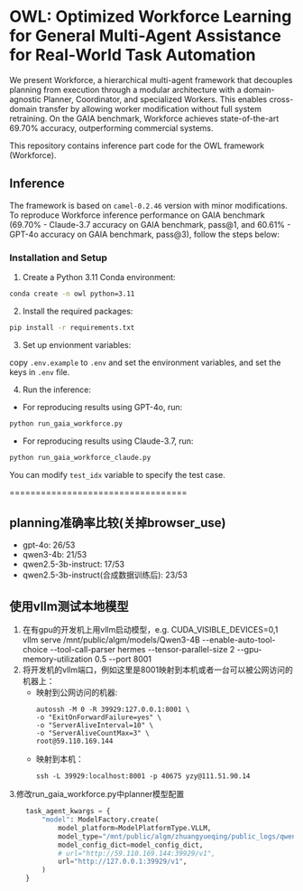 # OWL: Optimized Workforce Learning for General Multi-Agent Assistance for Real-World Task Automation

We present Workforce, a hierarchical multi-agent framework that decouples planning from execution through a modular
architecture with a domain-agnostic Planner, Coordinator, and specialized Workers. This enables cross-domain transfer by
allowing worker modification without full system retraining. On the GAIA benchmark, Workforce achieves state-of-the-art
69.70% accuracy, outperforming commercial systems.

This repository contains inference part code for the OWL framework (Workforce).

## Inference

The framework is based on `camel-0.2.46` version with minor modifications. To reproduce Workforce inference performance on GAIA benchmark (69.70% - Claude-3.7 accuracy on GAIA benchmark, pass@1, and 60.61% - GPT-4o accuracy on GAIA benchmark, pass@3), follow the steps below:

### Installation and Setup

1. Create a Python 3.11 Conda environment:

```bash
conda create -n owl python=3.11
```

2. Install the required packages:

```bash
pip install -r requirements.txt
```

3. Set up envionment variables:

copy `.env.example` to `.env` and set the environment variables, and set the keys in `.env` file.

4. Run the inference:

- For reproducing results using GPT-4o, run:

```bash
python run_gaia_workforce.py
```

- For reproducing results using Claude-3.7, run:

```bash
python run_gaia_workforce_claude.py
```

You can modify `test_idx` variable to specify the test case.



==================================
## planning准确率比较(关掉browser_use)
- gpt-4o: 26/53
- qwen3-4b: 21/53
- qwen2.5-3b-instruct: 17/53
- qwen2.5-3b-instruct(合成数据训练后): 23/53


## 使用vllm测试本地模型
1. 在有gpu的开发机上用vllm启动模型，e.g. CUDA_VISIBLE_DEVICES=0,1 vllm serve /mnt/public/algm/models/Qwen3-4B --enable-auto-tool-choice --tool-call-parser hermes --tensor-parallel-size 2 --gpu-memory-utilization 0.5 --port 8001
2. 将开发机的vllm端口，例如这里是8001映射到本机或者一台可以被公网访问的机器上：
    * 映射到公网访问的机器:
        ```shell
        autossh -M 0 -R 39929:127.0.0.1:8001 \
        -o "ExitOnForwardFailure=yes" \
        -o "ServerAliveInterval=10" \
        -o "ServerAliveCountMax=3" \
        root@59.110.169.144
        ```
    * 映射到本机：
        ```shell
        ssh -L 39929:localhost:8001 -p 40675 yzy@111.51.90.14
        ```
3.修改run_gaia_workforce.py中planner模型配置
```python
    task_agent_kwargs = {
        "model": ModelFactory.create(
            model_platform=ModelPlatformType.VLLM,
            model_type="/mnt/public/algm/zhuangyueqing/public_logs/qwen_sft/Qwen2.5-3B-Instruct__question_v1_1000_decompose_train_jsonl/final",
            model_config_dict=model_config_dict,
            # url="http://59.110.169.144:39929/v1",
            url="http://127.0.0.1:39929/v1",
        )
    }
```